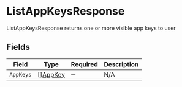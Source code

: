 # ListAppKeysResponse

ListAppKeysResponse returns one or more visible app keys to user


## Fields

| Field                                     | Type                                      | Required                                  | Description                               |
| ----------------------------------------- | ----------------------------------------- | ----------------------------------------- | ----------------------------------------- |
| `AppKeys`                                 | [][AppKey](../../models/shared/appkey.md) | :heavy_minus_sign:                        | N/A                                       |